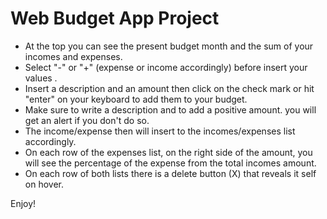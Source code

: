 # Web Budget App Project

- At the top you can see the present budget month and the sum of your incomes and expenses.
- Select "-" or "+" (expense or income accordingly) before insert your values .
- Insert a description and an amount then click on the check mark or hit "enter" on your keyboard to add them to your budget.
- Make sure to write a description and to add a positive amount. you will get an alert if you don't do so.
- The income/expense then will insert to the incomes/expenses list accordingly.
- On each row of the expenses list, on the right side of the amount, you will see the percentage of the expense from the
total incomes amount.
- On each row of both lists there is a delete button (X) that reveals it self on hover.

Enjoy!

